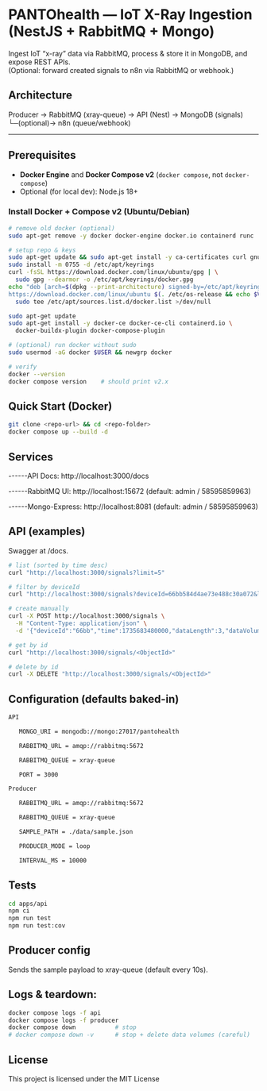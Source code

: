 # PANTOhealth — IoT X-Ray Ingestion (NestJS + RabbitMQ + Mongo)

Ingest IoT “x-ray” data via RabbitMQ, process & store it in MongoDB, and expose REST APIs.  
(Optional: forward created signals to n8n via RabbitMQ or webhook.)

## Architecture

Producer → RabbitMQ (xray-queue) → API (Nest) → MongoDB (signals)
└─(optional)→ n8n (queue/webhook)


---

## Prerequisites

- **Docker Engine** and **Docker Compose v2** (`docker compose`, not `docker-compose`)
- Optional (for local dev): Node.js 18+

### Install Docker + Compose v2 (Ubuntu/Debian)

```bash
# remove old docker (optional)
sudo apt-get remove -y docker docker-engine docker.io containerd runc

# setup repo & keys
sudo apt-get update && sudo apt-get install -y ca-certificates curl gnupg
sudo install -m 0755 -d /etc/apt/keyrings
curl -fsSL https://download.docker.com/linux/ubuntu/gpg | \
  sudo gpg --dearmor -o /etc/apt/keyrings/docker.gpg
echo "deb [arch=$(dpkg --print-architecture) signed-by=/etc/apt/keyrings/docker.gpg] \
https://download.docker.com/linux/ubuntu $(. /etc/os-release && echo $VERSION_CODENAME) stable" | \
  sudo tee /etc/apt/sources.list.d/docker.list >/dev/null

sudo apt-get update
sudo apt-get install -y docker-ce docker-ce-cli containerd.io \
  docker-buildx-plugin docker-compose-plugin

# (optional) run docker without sudo
sudo usermod -aG docker $USER && newgrp docker

# verify
docker --version
docker compose version    # should print v2.x
```

## Quick Start (Docker)
```bash
git clone <repo-url> && cd <repo-folder>
docker compose up --build -d
```
## Services
------API Docs: http://localhost:3000/docs

------RabbitMQ UI: http://localhost:15672 (default: admin / 58595859963)

------Mongo-Express: http://localhost:8081 (default: admin / 58595859963)



## API (examples)
Swagger at /docs.

```bash
# list (sorted by time desc)
curl "http://localhost:3000/signals?limit=5"

# filter by deviceId
curl "http://localhost:3000/signals?deviceId=66bb584d4ae73e488c30a072&limit=5"

# create manually
curl -X POST http://localhost:3000/signals \
  -H "Content-Type: application/json" \
  -d '{"deviceId":"66bb","time":1735683480000,"dataLength":3,"dataVolume":123}'

# get by id
curl "http://localhost:3000/signals/<ObjectId>"

# delete by id
curl -X DELETE "http://localhost:3000/signals/<ObjectId>"
```



## Configuration (defaults baked-in)
```bash
API

   MONGO_URI = mongodb://mongo:27017/pantohealth

   RABBITMQ_URL = amqp://rabbitmq:5672

   RABBITMQ_QUEUE = xray-queue

   PORT = 3000

Producer

   RABBITMQ_URL = amqp://rabbitmq:5672

   RABBITMQ_QUEUE = xray-queue

   SAMPLE_PATH = ./data/sample.json

   PRODUCER_MODE = loop

   INTERVAL_MS = 10000

```

## Tests
```bash
cd apps/api
npm ci
npm run test
npm run test:cov
```

## Producer config
Sends the sample payload to xray-queue (default every 10s).

## Logs & teardown:

```bash
docker compose logs -f api
docker compose logs -f producer
docker compose down           # stop
# docker compose down -v      # stop + delete data volumes (careful)
```


## License
This project is licensed under the MIT License 


